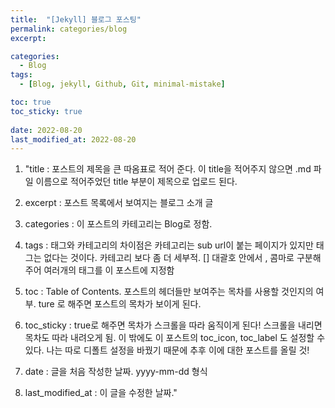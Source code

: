 ```yaml
---
title:  "[Jekyll] 블로그 포스팅"
permalink: categories/blog
excerpt: 

categories:
  - Blog
tags:
  - [Blog, jekyll, Github, Git, minimal-mistake]

toc: true
toc_sticky: true
 
date: 2022-08-20
last_modified_at: 2022-08-20
---
```



1. "title : 포스트의 제목을 큰 따옴표로 적어 준다. 이 title을 적어주지 않으면 .md 파일 이름으로 적어주었던 title 부분이 제목으로 업로드 된다. 


2. excerpt : 포스트 목록에서 보여지는 블로그 소개 글

3. categories : 이 포스트의 카테고리는 Blog로 정함. 

4. tags : 태그와 카테고리의 차이점은 카테고리는 sub url이 붙는 페이지가 있지만 태그는 없다는 것이다. 카테고리 보다 좀 더 세부적. [] 대괄호 안에서 , 콤마로 구분해주어 여러개의 태그를 이 포스트에 지정함

5. toc : Table of Contents. 포스트의 헤더들만 보여주는 목차를 사용할 것인지의 여부. ture 로 해주면 포스트의 목차가 보이게 된다. 

6. toc_sticky : true로 해주면 목차가 스크롤을 따라 움직이게 된다! 스크롤을 내리면 목차도 따라 내려오게 됨. 이 밖에도 이 포스트의 toc_icon, toc_label 도 설정할 수 있다. 나는 따로 디폴트 설정을 바꿨기 때문에 추후 이에 대한 포스트를 올릴 것! 

7. date : 글을 처음 작성한 날짜. yyyy-mm-dd 형식 

8. last_modified_at : 이 글을 수정한 날짜."

